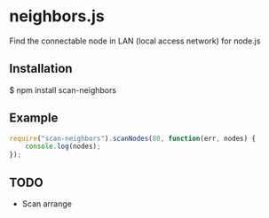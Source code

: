 # neighbors.js

Find the connectable node in LAN (local access network) for node.js

## Installation
$ npm install scan-neighbors

## Example
```javascript
require("scan-neighbors").scanNodes(80, function(err, nodes) {
	console.log(nodes);
});
```

## TODO
* Scan arrange

